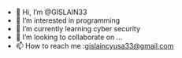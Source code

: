 - 👋 Hi, I’m @GISLAIN33
- 👀 I’m interested in programming
- 🌱 I’m currently learning cyber security
- 💞️ I’m looking to collaborate on ...
- 📫 How to reach me :gislaincyusa33@gmail.com

<!---
GISLAIN33/GISLAIN33 is a ✨ special ✨ repository because its `README.md` (this file) appears on your GitHub profile.
You can click the Preview link to take a look at your changes.
--->
